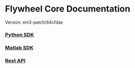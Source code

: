 # Flywheel Core Documentation
Version: em3-patch/64cfdae

### [Python SDK](python/)

### [Matlab SDK](matlab/)

### [Rest API](swagger/index.html)

